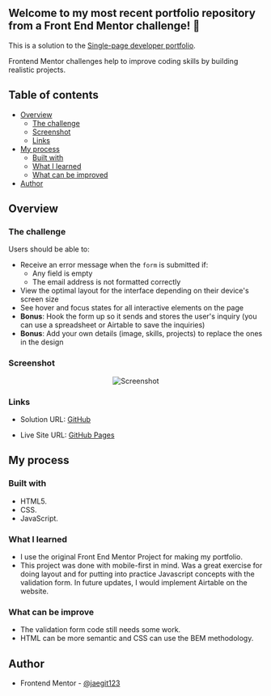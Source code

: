 ## Welcome to my most recent portfolio repository from a Front End Mentor challenge! 👋

This is a solution to the [Single-page developer portfolio](https://www.frontendmentor.io/challenges/singlepage-developer-portfolio-bBVj2ZPi-x/hub).

Frontend Mentor challenges help to improve coding skills by building realistic projects.

## Table of contents

- [Overview](#overview)
  - [The challenge](#the-challenge)
  - [Screenshot](#screenshot)
  - [Links](#links)
- [My process](#my-process)
  - [Built with](#built-with)
  - [What I learned](#what-i-learned)
  - [What can be improved](#What-can-be-improve)
- [Author](#author)

## Overview

### The challenge

Users should be able to:

- Receive an error message when the `form` is submitted if:
  - Any field is empty
  - The email address is not formatted correctly
- View the optimal layout for the interface depending on their device's screen size
- See hover and focus states for all interactive elements on the page
- **Bonus**: Hook the form up so it sends and stores the user's inquiry (you can use a spreadsheet or Airtable to save the inquiries)
- **Bonus**: Add your own details (image, skills, projects) to replace the ones in the design

### Screenshot


<p align="center">
  <img src="https://media.giphy.com/media/v1.Y2lkPTc5MGI3NjExcHd5ZWIzdTBtYXI5Z241eTYxN20yeTdrZnEyejk0N3RmdDBzYW44diZlcD12MV9pbnRlcm5hbF9naWZfYnlfaWQmY3Q9Zw/z1UpgXVRIJGyvgiQOl/giphy.gif" alt="Screenshot"/>
</p>

### Links

- Solution URL: [GitHub](https://github.com/jaedevgithub/myPortfolio)

- Live Site URL: [GitHub Pages](https://codingwithjae.dev/)

## My process

### Built with

- HTML5.
- CSS.
- JavaScript.

### What I learned

- I use the original Front End Mentor Project for making my portfolio.
- This project was done with mobile-first in mind. Was a great exercise for doing layout and for putting into practice Javascript concepts with the validation form. In future updates, I would implement Airtable on the website.

### What can be improve

- The validation form code still needs some work.
- HTML can be more semantic and CSS can use the BEM methodology.

## Author

- Frontend Mentor - [@jaegit123](https://www.frontendmentor.io/profile/jaegit123)

